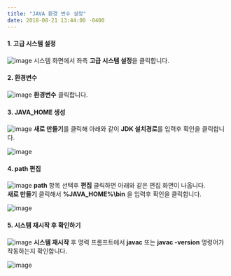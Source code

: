 ```yaml
---
title: "JAVA 환경 변수 설정"
date: 2018-08-21 13:44:00 -0400
---
```

#### 1. 고급 시스템 설정
![image](/assets/images/java/env/java_env_01.png)
시스템 화면에서 좌측 **고급 시스템 설정**을 클릭합니다.
  
#### 2. 환경변수
![image](/assets/images/java/env/java_env_02.png)
**환경변수** 클릭합니다.

#### 3. JAVA_HOME 생성
![image](/assets/images/java/env/java_env_03.png)
**새로 만들기**를 클릭해 아래와 같이 **JDK 설치경로**를 입력후 확인을 클릭합니다.

![image](/assets/images/java/env/java_env_04.png)

#### 4. path 편집
![image](/assets/images/java/env/java_env_05.png)
**path** 항목 선택후 **편집** 클릭하면 아래와 같은 편집 화면이 나옵니다.  
**새로 만들기** 클릭해서 **%JAVA_HOME%\bin** 을 입력후 확인을 클릭합니다.

![image](/assets/images/java/env/java_env_06.png)

#### 5. 시스템 재시작 후 확인하기
![image](/assets/images/java/env/java_env_08.png)
**시스템 재시작** 후 명력 프롬프트에서 **javac** 또는 **javac -version** 명령어가 작동하는지 확인합니다.

![image](/assets/images/java/env/java_env_09.png)
